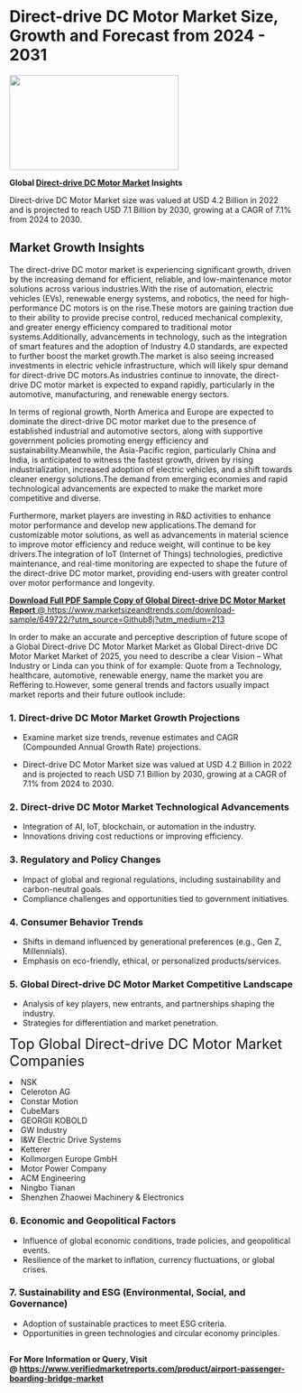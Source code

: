 <H1>Direct-drive DC Motor Market Size, Growth and Forecast from 2024 - 2031</H1><img class="aligncenter size-medium wp-image-584254" src="https://thirdeyenews.in/wp-content/uploads/2024/09/Global-Market-Research-300x168.jpeg" alt="" width="300" height="168" /><p><strong>Global&nbsp;<a href="https://www.marketsizeandtrends.com/download-sample/649722/?utm_source=Github8j?utm_medium=213">Direct-drive DC Motor Market</a> Insights</strong></p><p>Direct-drive DC Motor Market size was valued at USD 4.2 Billion in 2022 and is projected to reach USD 7.1 Billion by 2030, growing at a CAGR of 7.1% from 2024 to 2030.</p><p><h2>Market Growth Insights</h2> <p>The direct-drive DC motor market is experiencing significant growth, driven by the increasing demand for efficient, reliable, and low-maintenance motor solutions across various industries.With the rise of automation, electric vehicles (EVs), renewable energy systems, and robotics, the need for high-performance DC motors is on the rise.These motors are gaining traction due to their ability to provide precise control, reduced mechanical complexity, and greater energy efficiency compared to traditional motor systems.Additionally, advancements in technology, such as the integration of smart features and the adoption of Industry 4.0 standards, are expected to further boost the market growth.The market is also seeing increased investments in electric vehicle infrastructure, which will likely spur demand for direct-drive DC motors.As industries continue to innovate, the direct-drive DC motor market is expected to expand rapidly, particularly in the automotive, manufacturing, and renewable energy sectors.</p> <p><a href="download-sample-link"></a></p> <p>In terms of regional growth, North America and Europe are expected to dominate the direct-drive DC motor market due to the presence of established industrial and automotive sectors, along with supportive government policies promoting energy efficiency and sustainability.Meanwhile, the Asia-Pacific region, particularly China and India, is anticipated to witness the fastest growth, driven by rising industrialization, increased adoption of electric vehicles, and a shift towards cleaner energy solutions.The demand from emerging economies and rapid technological advancements are expected to make the market more competitive and diverse.</p> <p>Furthermore, market players are investing in R&D activities to enhance motor performance and develop new applications.The demand for customizable motor solutions, as well as advancements in material science to improve motor efficiency and reduce weight, will continue to be key drivers.The integration of IoT (Internet of Things) technologies, predictive maintenance, and real-time monitoring are expected to shape the future of the direct-drive DC motor market, providing end-users with greater control over motor performance and longevity.</p> <p><a href="get-more-link"></p><p><span class=""><strong>Download Full PDF Sample Copy of Global Direct-drive DC Motor Market Report</strong> @ <a href="https://www.marketsizeandtrends.com/download-sample/649722/?utm_source=Github8j?utm_medium=213" target="_blank">https://www.marketsizeandtrends.com/download-sample/649722/?utm_source=Github8j?utm_medium=213</a></span></p><p>In order to make an accurate and perceptive description of future scope of a Global&nbsp;Direct-drive DC Motor Market Market as Global&nbsp;Direct-drive DC Motor Market Market of 2025, you need to describe a clear Vision &ndash; What Industry or Linda can you think of for example: Quote from a Technology, healthcare, automotive, renewable energy, name the market you are Reffering to.However, some general trends and factors usually impact market reports and their future outlook include:</p><h3>1.&nbsp;<strong>Direct-drive DC Motor Market Growth Projections</strong></h3><ul><li>Examine market size trends, revenue estimates and CAGR (Compounded Annual Growth Rate) projections.</li><li><p>Direct-drive DC Motor Market size was valued at USD 4.2 Billion in 2022 and is projected to reach USD 7.1 Billion by 2030, growing at a CAGR of 7.1% from 2024 to 2030.</p></li></ul><h3>2.&nbsp;<strong>Direct-drive DC Motor Market Technological Advancements</strong></h3><ul><li>Integration of AI, IoT, blockchain, or automation in the industry.</li><li>Innovations driving cost reductions or improving efficiency.</li></ul><h3>3.&nbsp;<strong>Regulatory and Policy Changes</strong></h3><ul><li>Impact of global and regional regulations, including sustainability and carbon-neutral goals.</li><li>Compliance challenges and opportunities tied to government initiatives.</li></ul><h3>4.&nbsp;<strong>Consumer Behavior Trends</strong></h3><ul><li>Shifts in demand influenced by generational preferences (e.g., Gen Z, Millennials).</li><li>Emphasis on eco-friendly, ethical, or personalized products/services.</li></ul><h3>5.&nbsp;<strong>Global Direct-drive DC Motor Market Competitive Landscape</strong></h3><ul><li>Analysis of key players, new entrants, and partnerships shaping the industry.</li><li>Strategies for differentiation and market penetration.</li></ul><p data-pm-slice="1 1 []"><span style="color: inherit; font-family: inherit; font-size: 25px;">Top Global Direct-drive DC Motor Market Companies</span></p><div class="" data-test-id=""><p><li>NSK</li><li> Celeroton AG</li><li> Constar Motion</li><li> CubeMars</li><li> GEORGII KOBOLD</li><li> GW Industry</li><li> I&W Electric Drive Systems</li><li> Ketterer</li><li> Kollmorgen Europe GmbH</li><li> Motor Power Company</li><li> ACM Engineering</li><li> Ningbo Tianan</li><li> Shenzhen Zhaowei Machinery & Electronics</li></p></div><h3>6.&nbsp;<strong>Economic and Geopolitical Factors</strong></h3><ul><li>Influence of global economic conditions, trade policies, and geopolitical events.</li><li>Resilience of the market to inflation, currency fluctuations, or global crises.</li></ul><h3>7.&nbsp;<strong>Sustainability and ESG (Environmental, Social, and Governance)</strong></h3><ul><li>Adoption of sustainable practices to meet ESG criteria.</li><li>Opportunities in green technologies and circular economy principles.</li></ul><h2><strong style="font-size: 14px;">For More Information or Query, Visit @&nbsp;</strong><a style="background-color: #ffffff; font-size: 14px;" href="https://www.marketsizeandtrends.com/report/direct-drive-dc-motor-market/" target="_blank">https://www.verifiedmarketreports.com/product/airport-passenger-boarding-bridge-market</a></h2>